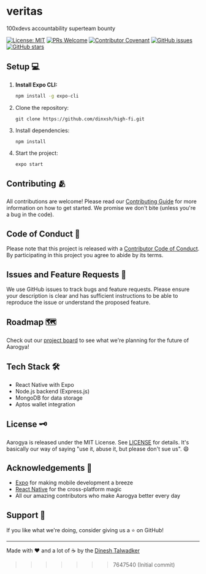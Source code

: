 # veritas
100xdevs accountability superteam bounty 

[![License: MIT](https://img.shields.io/badge/License-MIT-yellow.svg)](https://opensource.org/licenses/MIT)
[![PRs Welcome](https://img.shields.io/badge/PRs-welcome-brightgreen.svg?style=flat-square)](http://makeapullrequest.com)
[![Contributor Covenant](https://img.shields.io/badge/Contributor%20Covenant-2.1-4baaaa.svg)](code_of_conduct.md)
[![GitHub issues](https://img.shields.io/github/issues/dinxsh/daiict_hack_2024)](https://github.com/dinxsh/daiict_hack_2024/issues)
[![GitHub stars](https://img.shields.io/github/stars/dinxsh/daiict_hack_2024)](https://github.com/dinxsh/daiict_hack_2024/stargazers)

## Setup 💻

1. **Install Expo CLI:**
   ```bash
   npm install -g expo-cli
   ```

2. Clone the repository:

   ```git clone https://github.com/dinxsh/high-fi.git```


3. Install dependencies:

   ```cd high-fi
   npm install
   ```

4. Start the project:

   ```expo start```

## Contributing 🫂
All contributions are welcome! Please read our [Contributing Guide](CONTRIBUTING.md) for more information on how to get started. We promise we don't bite (unless you're a bug in the code).

## Code of Conduct 🤝
Please note that this project is released with a [Contributor Code of Conduct](CODE_OF_CONDUCT.md). By participating in this project you agree to abide by its terms.

## Issues and Feature Requests 🐛
We use GitHub issues to track bugs and feature requests. Please ensure your description is clear and has sufficient instructions to be able to reproduce the issue or understand the proposed feature.

## Roadmap 🗺️
Check out our [project board](https://github.com/dinxsh/high-fi/projects) to see what we're planning for the future of Aarogya!

## Tech Stack 🛠️
- React Native with Expo
- Node.js backend (Express.js)
- MongoDB for data storage
- Aptos wallet integration

## License 🗝️
Aarogya is released under the MIT License. See [LICENSE](LICENSE) for details. It's basically our way of saying "use it, abuse it, but please don't sue us". 😄

## Acknowledgements 👏
- [Expo](https://expo.io/) for making mobile development a breeze
- [React Native](https://reactnative.dev/) for the cross-platform magic
- All our amazing contributors who make Aarogya better every day

## Support 🙏
If you like what we're doing, consider giving us a ⭐️ on GitHub!

---

Made with ❤️ and a lot of ☕ by the [Dinesh Talwadker](https://github.com/dinxsh)
>>>>>>> 7647540 (Initial commit)

